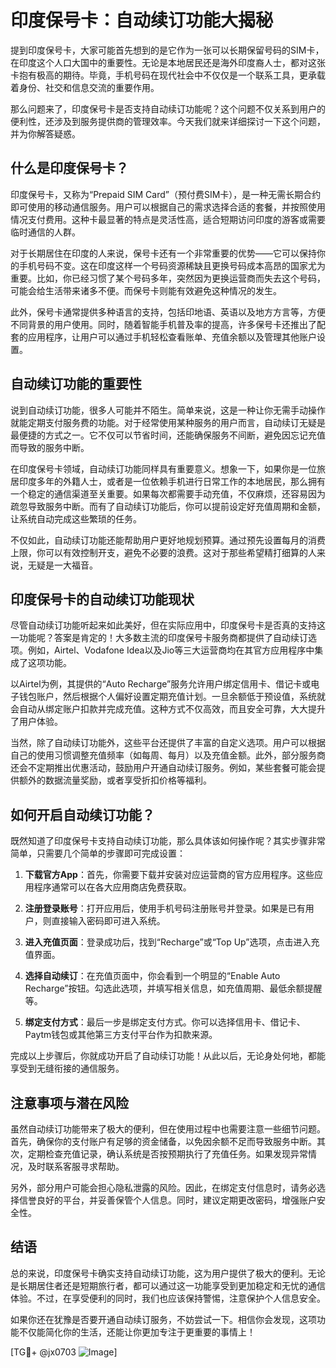 # 印度保号卡：自动续订功能大揭秘

提到印度保号卡，大家可能首先想到的是它作为一张可以长期保留号码的SIM卡，在印度这个人口大国中的重要性。无论是本地居民还是海外印度裔人士，都对这张卡抱有极高的期待。毕竟，手机号码在现代社会中不仅仅是一个联系工具，更承载着身份、社交和信息交流的重要作用。

那么问题来了，印度保号卡是否支持自动续订功能呢？这个问题不仅关系到用户的便利性，还涉及到服务提供商的管理效率。今天我们就来详细探讨一下这个问题，并为你解答疑惑。

## 什么是印度保号卡？

印度保号卡，又称为“Prepaid SIM Card”（预付费SIM卡），是一种无需长期合约即可使用的移动通信服务。用户可以根据自己的需求选择合适的套餐，并按照使用情况支付费用。这种卡最显著的特点是灵活性高，适合短期访问印度的游客或需要临时通信的人群。

对于长期居住在印度的人来说，保号卡还有一个非常重要的优势——它可以保持你的手机号码不变。这在印度这样一个号码资源稀缺且更换号码成本高昂的国家尤为重要。比如，你已经习惯了某个号码多年，突然因为更换运营商而失去这个号码，可能会给生活带来诸多不便。而保号卡则能有效避免这种情况的发生。

此外，保号卡通常提供多种语言的支持，包括印地语、英语以及地方方言等，方便不同背景的用户使用。同时，随着智能手机普及率的提高，许多保号卡还推出了配套的应用程序，让用户可以通过手机轻松查看账单、充值余额以及管理其他账户设置。

## 自动续订功能的重要性

说到自动续订功能，很多人可能并不陌生。简单来说，这是一种让你无需手动操作就能定期支付服务费的功能。对于经常使用某种服务的用户而言，自动续订无疑是最便捷的方式之一。它不仅可以节省时间，还能确保服务不间断，避免因忘记充值而导致的服务中断。

在印度保号卡领域，自动续订功能同样具有重要意义。想象一下，如果你是一位旅居印度多年的外籍人士，或者是一位依赖手机进行日常工作的本地居民，那么拥有一个稳定的通信渠道至关重要。如果每次都需要手动充值，不仅麻烦，还容易因为疏忽导致服务中断。而有了自动续订功能后，你可以提前设定好充值周期和金额，让系统自动完成这些繁琐的任务。

不仅如此，自动续订功能还能帮助用户更好地规划预算。通过预先设置每月的消费上限，你可以有效控制开支，避免不必要的浪费。这对于那些希望精打细算的人来说，无疑是一大福音。

## 印度保号卡的自动续订功能现状

尽管自动续订功能听起来如此美好，但在实际应用中，印度保号卡是否真的支持这一功能呢？答案是肯定的！大多数主流的印度保号卡服务商都提供了自动续订选项。例如，Airtel、Vodafone Idea以及Jio等三大运营商均在其官方应用程序中集成了这项功能。

以Airtel为例，其提供的“Auto Recharge”服务允许用户绑定信用卡、借记卡或电子钱包账户，然后根据个人偏好设置定期充值计划。一旦余额低于预设值，系统就会自动从绑定账户扣款并完成充值。这种方式不仅高效，而且安全可靠，大大提升了用户体验。

当然，除了自动续订功能外，这些平台还提供了丰富的自定义选项。用户可以根据自己的使用习惯调整充值频率（如每周、每月）以及充值金额。此外，部分服务商还会不定期推出优惠活动，鼓励用户开通自动续订服务。例如，某些套餐可能会提供额外的数据流量奖励，或者享受折扣价格等福利。

## 如何开启自动续订功能？

既然知道了印度保号卡支持自动续订功能，那么具体该如何操作呢？其实步骤非常简单，只需要几个简单的步骤即可完成设置：

1. **下载官方App**：首先，你需要下载并安装对应运营商的官方应用程序。这些应用程序通常可以在各大应用商店免费获取。
   
2. **注册登录账号**：打开应用后，使用手机号码注册账号并登录。如果是已有用户，则直接输入密码即可进入系统。

3. **进入充值页面**：登录成功后，找到“Recharge”或“Top Up”选项，点击进入充值界面。

4. **选择自动续订**：在充值页面中，你会看到一个明显的“Enable Auto Recharge”按钮。勾选此选项，并填写相关信息，如充值周期、最低余额提醒等。

5. **绑定支付方式**：最后一步是绑定支付方式。你可以选择信用卡、借记卡、Paytm钱包或其他第三方支付平台作为扣款来源。

完成以上步骤后，你就成功开启了自动续订功能！从此以后，无论身处何地，都能享受到无缝衔接的通信服务。

## 注意事项与潜在风险

虽然自动续订功能带来了极大的便利，但在使用过程中也需要注意一些细节问题。首先，确保你的支付账户有足够的资金储备，以免因余额不足而导致服务中断。其次，定期检查充值记录，确认系统是否按预期执行了充值任务。如果发现异常情况，及时联系客服寻求帮助。

另外，部分用户可能会担心隐私泄露的风险。因此，在绑定支付信息时，请务必选择信誉良好的平台，并妥善保管个人信息。同时，建议定期更改密码，增强账户安全性。

## 结语

总的来说，印度保号卡确实支持自动续订功能，这为用户提供了极大的便利。无论是长期居住者还是短期旅行者，都可以通过这一功能享受到更加稳定和无忧的通信体验。不过，在享受便利的同时，我们也应该保持警惕，注意保护个人信息安全。

如果你还在犹豫是否要开通自动续订服务，不妨尝试一下。相信你会发现，这项功能不仅能简化你的生活，还能让你更加专注于更重要的事情上！

[TG💪+ @jx0703 ![Image](https://github.com/user-attachments/assets/dbca1d08-cadb-493c-b0ec-ad6f7a83f270)]